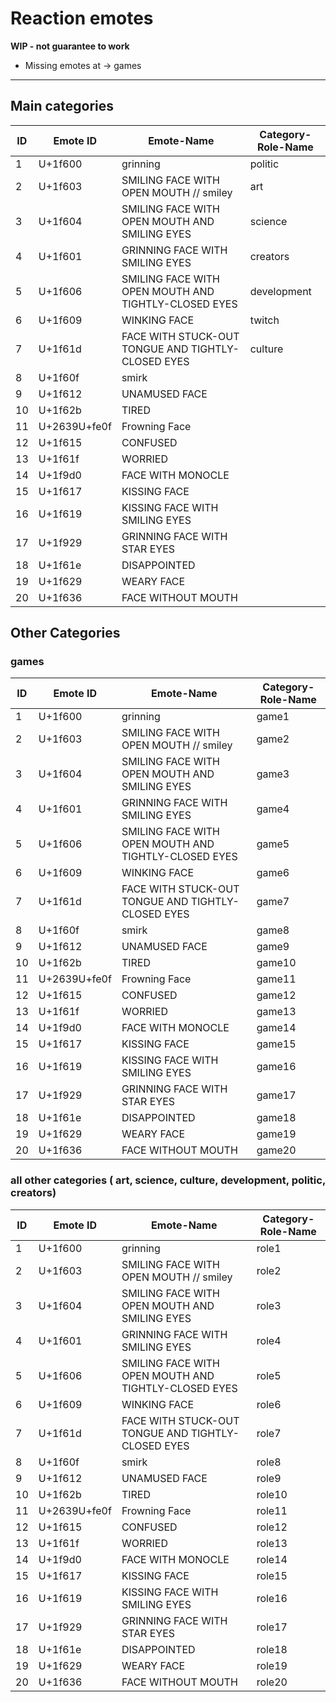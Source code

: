 # Reaction emotes
<strong>WIP - not guarantee to work</strong>
 - Missing emotes at -> games


-------------------
## Main categories
 | ID | Emote ID | Emote-Name | Category-Role-Name | 
 | --- | --- | --- | --- |
 | 1 | U+1f600 | grinning | politic
 | 2 | U+1f603 | SMILING FACE WITH OPEN MOUTH // smiley | art  |
 | 3 | U+1f604 | SMILING FACE WITH OPEN MOUTH AND SMILING EYES | science
 | 4 | U+1f601 | GRINNING FACE WITH SMILING EYES | creators
 | 5 | U+1f606 | SMILING FACE WITH OPEN MOUTH AND TIGHTLY-CLOSED EYES | development
 | 6 | U+1f609 | WINKING FACE | twitch
 | 7 | U+1f61d | FACE WITH STUCK-OUT TONGUE AND TIGHTLY-CLOSED EYES | culture
 | 8 | U+1f60f | smirk | 
 | 9 | U+1f612 | UNAMUSED FACE | 
 | 10 | U+1f62b | TIRED | 
 | 11 | U+2639U+fe0f | Frowning Face | 
 | 12 | U+1f615 | CONFUSED | 
 | 13 | U+1f61f | WORRIED | 
 | 14 | U+1f9d0 | FACE WITH MONOCLE  |
 | 15 | U+1f617 | KISSING FACE | 
 | 16 | U+1f619 | KISSING FACE WITH SMILING EYES | 
 | 17 | U+1f929 | GRINNING FACE WITH STAR EYES | 
 | 18 | U+1f61e | DISAPPOINTED | 
 | 19 | U+1f629 | WEARY FACE | 
 | 20 | U+1f636 | FACE WITHOUT MOUTH | 

## Other Categories
### games
 | ID | Emote ID | Emote-Name | Category-Role-Name | 
 | --- | --- | --- | --- |
 | 1 | U+1f600 | grinning | game1
 | 2 | U+1f603 | SMILING FACE WITH OPEN MOUTH // smiley | game2  |
 | 3 | U+1f604 | SMILING FACE WITH OPEN MOUTH AND SMILING EYES | game3
 | 4 | U+1f601 | GRINNING FACE WITH SMILING EYES | game4
 | 5 | U+1f606 | SMILING FACE WITH OPEN MOUTH AND TIGHTLY-CLOSED EYES | game5
 | 6 | U+1f609 | WINKING FACE | game6
 | 7 | U+1f61d | FACE WITH STUCK-OUT TONGUE AND TIGHTLY-CLOSED EYES | game7
 | 8 | U+1f60f | smirk | game8
 | 9 | U+1f612 | UNAMUSED FACE | game9
 | 10 | U+1f62b | TIRED | game10
 | 11 | U+2639U+fe0f | Frowning Face | game11
 | 12 | U+1f615 | CONFUSED | game12
 | 13 | U+1f61f | WORRIED | game13
 | 14 | U+1f9d0 | FACE WITH MONOCLE | game14
 | 15 | U+1f617 | KISSING FACE | game15
 | 16 | U+1f619 | KISSING FACE WITH SMILING EYES | game16
 | 17 | U+1f929 | GRINNING FACE WITH STAR EYES | game17
 | 18 | U+1f61e | DISAPPOINTED | game18
 | 19 | U+1f629 | WEARY FACE | game19
 | 20 | U+1f636 | FACE WITHOUT MOUTH | game20

### all other categories ( art, science, culture, development, politic, creators)
 | ID | Emote ID | Emote-Name | Category-Role-Name | 
 | --- | --- | --- | --- |
 | 1 | U+1f600 | grinning | role1
 | 2 | U+1f603 | SMILING FACE WITH OPEN MOUTH // smiley | role2  |
 | 3 | U+1f604 | SMILING FACE WITH OPEN MOUTH AND SMILING EYES | role3
 | 4 | U+1f601 | GRINNING FACE WITH SMILING EYES | role4
 | 5 | U+1f606 | SMILING FACE WITH OPEN MOUTH AND TIGHTLY-CLOSED EYES | role5
 | 6 | U+1f609 | WINKING FACE | role6
 | 7 | U+1f61d | FACE WITH STUCK-OUT TONGUE AND TIGHTLY-CLOSED EYES | role7
 | 8 | U+1f60f | smirk | role8
 | 9 | U+1f612 | UNAMUSED FACE | role9
 | 10 | U+1f62b | TIRED | role10
 | 11 | U+2639U+fe0f | Frowning Face | role11
 | 12 | U+1f615 | CONFUSED | role12
 | 13 | U+1f61f | WORRIED | role13
 | 14 | U+1f9d0 | FACE WITH MONOCLE | role14
 | 15 | U+1f617 | KISSING FACE | role15
 | 16 | U+1f619 | KISSING FACE WITH SMILING EYES | role16
 | 17 | U+1f929 | GRINNING FACE WITH STAR EYES | role17
 | 18 | U+1f61e | DISAPPOINTED | role18
 | 19 | U+1f629 | WEARY FACE | role19
 | 20 | U+1f636 | FACE WITHOUT MOUTH | role20